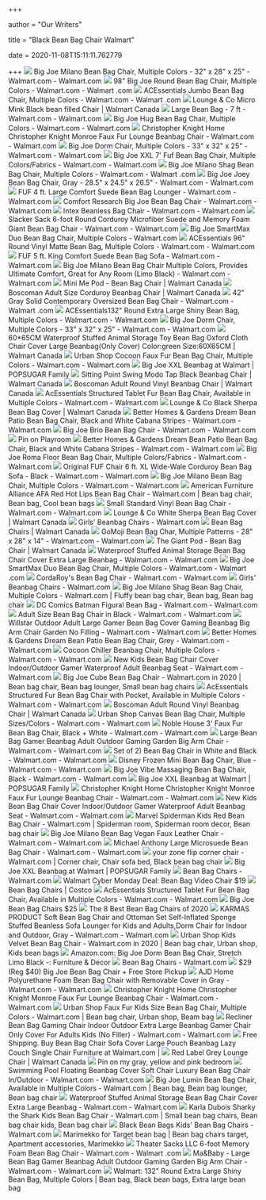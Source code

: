 +++
        
author = "Our Writers"
        
title = "Black Bean Bag Chair Walmart"
        
date = 2020-11-08T15:11:11.762779
        
+++
[ ![](https://i5.walmartimages.com/asr/7a112091-197a-48d9-9e58-6503ee0041c2_1.ee22dbd743135855c15fa10d50f5ec7a.jpeg)](https://i5.walmartimages.com/asr/7a112091-197a-48d9-9e58-6503ee0041c2_1.ee22dbd743135855c15fa10d50f5ec7a.jpeg) Big Joe Milano Bean Bag Chair, Multiple Colors - 32" x 28" x 25" - Walmart.com  - Walmart.com
[ ![](https://i5.walmartimages.com/asr/f772d4f0-6718-49ee-8324-f7ac52cb33c2_1.b3545b1224164c0a3aeb8f31c550ebf4.jpeg)](https://i5.walmartimages.com/asr/f772d4f0-6718-49ee-8324-f7ac52cb33c2_1.b3545b1224164c0a3aeb8f31c550ebf4.jpeg) 98" Big Joe Round Bean Bag Chair, Multiple Colors - Walmart.com - Walmart .com
[ ![](https://i5.walmartimages.com/asr/fe44ae59-a54c-401e-998d-065c5a0ea1ef_1.815feb4de5a805b6b205474ed8956e91.jpeg)](https://i5.walmartimages.com/asr/fe44ae59-a54c-401e-998d-065c5a0ea1ef_1.815feb4de5a805b6b205474ed8956e91.jpeg) ACEssentials Jumbo Bean Bag Chair, Multiple Colors - Walmart.com - Walmart .com
[ ![](https://i5.walmartimages.ca/images/Large/588/786/6000199588786.jpg)](https://i5.walmartimages.ca/images/Large/588/786/6000199588786.jpg) Lounge & Co Micro Mink Black bean filled Chair | Walmart Canada
[ ![](https://i5.walmartimages.com/asr/67d200c4-b091-4c7b-a95f-1cbff7e2b651_1.99053ed11428efb579c78bc8df1a006f.jpeg?odnWidth=612&odnHeight=612&odnBg=ffffff)](https://i5.walmartimages.com/asr/67d200c4-b091-4c7b-a95f-1cbff7e2b651_1.99053ed11428efb579c78bc8df1a006f.jpeg?odnWidth=612&odnHeight=612&odnBg=ffffff) Large Bean Bag - 7 ft - Walmart.com - Walmart.com
[ ![](https://i5.walmartimages.com/asr/af0e6072-5022-4365-8be8-19f3ccb79f75_1.e5d3e30575d943bf500e0a125bcb5bf4.jpeg?odnWidth=612&odnHeight=612&odnBg=ffffff)](https://i5.walmartimages.com/asr/af0e6072-5022-4365-8be8-19f3ccb79f75_1.e5d3e30575d943bf500e0a125bcb5bf4.jpeg?odnWidth=612&odnHeight=612&odnBg=ffffff) Big Joe Hug Bean Bag Chair, Multiple Colors - Walmart.com - Walmart.com
[ ![](https://i5.walmartimages.com/asr/8358fc39-e1ec-4466-86e5-92741bb0e6c0_1.3193915223c025301be139d1c9872042.jpeg?odnWidth=612&odnHeight=612&odnBg=ffffff)](https://i5.walmartimages.com/asr/8358fc39-e1ec-4466-86e5-92741bb0e6c0_1.3193915223c025301be139d1c9872042.jpeg?odnWidth=612&odnHeight=612&odnBg=ffffff) Christopher Knight Home Christopher Knight Monroe Faux Fur Lounge Beanbag  Chair - Walmart.com - Walmart.com
[ ![](https://i5.walmartimages.com/asr/8390300d-e087-4f26-891d-18fef1420587_1.77dd98f75473d8c562acc248dfa81bfd.jpeg?odnWidth=612&odnHeight=612&odnBg=ffffff)](https://i5.walmartimages.com/asr/8390300d-e087-4f26-891d-18fef1420587_1.77dd98f75473d8c562acc248dfa81bfd.jpeg?odnWidth=612&odnHeight=612&odnBg=ffffff) Big Joe Dorm Chair, Multiple Colors - 33" x 32" x 25" - Walmart.com -  Walmart.com
[ ![](https://i5.walmartimages.com/asr/f420d5a2-a688-4661-98d0-9387d308ed17_1.853e026deb28d4e29339afd2945c1af0.jpeg?odnWidth=612&odnHeight=612&odnBg=ffffff)](https://i5.walmartimages.com/asr/f420d5a2-a688-4661-98d0-9387d308ed17_1.853e026deb28d4e29339afd2945c1af0.jpeg?odnWidth=612&odnHeight=612&odnBg=ffffff) Big Joe XXL 7' Fuf Bean Bag Chair, Multiple Colors/Fabrics - Walmart.com -  Walmart.com
[ ![](https://i5.walmartimages.com/asr/2680ddf0-1363-47d0-b553-31a209d06834_1.727e0166963ecc20ac5677a70b3bce7e.jpeg)](https://i5.walmartimages.com/asr/2680ddf0-1363-47d0-b553-31a209d06834_1.727e0166963ecc20ac5677a70b3bce7e.jpeg) Big Joe Milano Shag Bean Bag Chair, Multiple Colors - Walmart.com - Walmart .com
[ ![](https://i5.walmartimages.com/asr/ada7d63e-508c-49f5-b9ec-a617293bf21c_2.b679b47c33bf6afbeaae2147b270beb5.jpeg?odnWidth=612&odnHeight=612&odnBg=ffffff)](https://i5.walmartimages.com/asr/ada7d63e-508c-49f5-b9ec-a617293bf21c_2.b679b47c33bf6afbeaae2147b270beb5.jpeg?odnWidth=612&odnHeight=612&odnBg=ffffff) Big Joe Joey Bean Bag Chair, Gray - 28.5" x 24.5" x 26.5" - Walmart.com -  Walmart.com
[ ![](https://i5.walmartimages.com/asr/9ff78431-ac89-4a9a-9263-204fcc14b697_1.99b9be93f1390bba5aed2b0f0f0bb7b4.jpeg)](https://i5.walmartimages.com/asr/9ff78431-ac89-4a9a-9263-204fcc14b697_1.99b9be93f1390bba5aed2b0f0f0bb7b4.jpeg) FUF 4 ft. Large Comfort Suede Bean Bag Lounger - Walmart.com - Walmart.com
[ ![](https://i5.walmartimages.com/asr/5960c45c-3a7f-4378-bfa9-38170b3d3b1c_1.980510d9f220cfe919b00ad204ab6094.jpeg?odnWidth=612&odnHeight=612&odnBg=ffffff)](https://i5.walmartimages.com/asr/5960c45c-3a7f-4378-bfa9-38170b3d3b1c_1.980510d9f220cfe919b00ad204ab6094.jpeg?odnWidth=612&odnHeight=612&odnBg=ffffff) Comfort Research Big Joe Bean Bag Chair - Walmart.com - Walmart.com
[ ![](https://i5.walmartimages.com/asr/5e2abdf6-8848-45cb-96ef-87d48963d81d_1.010770ad3aed7c1df2086628f460001a.jpeg)](https://i5.walmartimages.com/asr/5e2abdf6-8848-45cb-96ef-87d48963d81d_1.010770ad3aed7c1df2086628f460001a.jpeg) Intex Beanless Bag Chair - Walmart.com - Walmart.com
[ ![](https://i5.walmartimages.com/asr/93293ade-17f8-4bd5-b6c0-dc1396a76157_1.e945f6014ad64cef3509a029fb51b03f.jpeg?odnWidth=612&odnHeight=612&odnBg=ffffff)](https://i5.walmartimages.com/asr/93293ade-17f8-4bd5-b6c0-dc1396a76157_1.e945f6014ad64cef3509a029fb51b03f.jpeg?odnWidth=612&odnHeight=612&odnBg=ffffff) Slacker Sack 6-foot Round Corduroy Microfiber Suede and Memory Foam Giant Bean  Bag Chair - Walmart.com - Walmart.com
[ ![](https://i5.walmartimages.com/asr/eccc6d2c-e5ba-464f-8fa5-1af6b8faba4c_1.5ce60f35a4fb974ac50ea4d363120855.jpeg?odnHeight=450&odnWidth=450&odnBg=FFFFFF)](https://i5.walmartimages.com/asr/eccc6d2c-e5ba-464f-8fa5-1af6b8faba4c_1.5ce60f35a4fb974ac50ea4d363120855.jpeg?odnHeight=450&odnWidth=450&odnBg=FFFFFF) Big Joe SmartMax Duo Bean Bag Chair, Multiple Colors - Walmart.com
[ ![](https://i5.walmartimages.com/asr/f4d6f14c-0ee2-4381-859f-54b0f90d86a3_1.4de582d397bb2b69c15477991f44b165.jpeg)](https://i5.walmartimages.com/asr/f4d6f14c-0ee2-4381-859f-54b0f90d86a3_1.4de582d397bb2b69c15477991f44b165.jpeg) ACEssentials 96" Round Vinyl Matte Bean Bag, Multiple Colors - Walmart.com  - Walmart.com
[ ![](https://i5.walmartimages.com/asr/19caf3a3-a19c-46d5-baca-b5667768659c_1.573624b412ffe11a18011506ab4fdb7f.jpeg)](https://i5.walmartimages.com/asr/19caf3a3-a19c-46d5-baca-b5667768659c_1.573624b412ffe11a18011506ab4fdb7f.jpeg) FUF 5 ft. King Comfort Suede Bean Bag Sofa - Walmart.com - Walmart.com
[ ![](https://i5.walmartimages.com/asr/2e985896-e13d-4c58-b72e-b015d85a4a37_1.df93801e5e2a8577349518f2daad4ee1.jpeg?odnWidth=450&odnHeight=450&odnBg=ffffff)](https://i5.walmartimages.com/asr/2e985896-e13d-4c58-b72e-b015d85a4a37_1.df93801e5e2a8577349518f2daad4ee1.jpeg?odnWidth=450&odnHeight=450&odnBg=ffffff) Big Joe Milano Bean Bag Chair Multiple Colors, Provides Ultimate Comfort,  Great for Any Room (Limo Black) - Walmart.com - Walmart.com
[ ![](https://i5.walmartimages.com/asr/41b7e4e0-11a6-462f-8e3b-119f0e525b08_1.dfe206f3834ebc0c30b771af92129af9.jpeg?odnHeight=2000&odnWidth=2000&odnBg=ffffff)](https://i5.walmartimages.com/asr/41b7e4e0-11a6-462f-8e3b-119f0e525b08_1.dfe206f3834ebc0c30b771af92129af9.jpeg?odnHeight=2000&odnWidth=2000&odnBg=ffffff) Mini Me Pod - Bean Bag Chair | Walmart Canada
[ ![](https://i5.walmartimages.ca/images/Large/100/414/999999-692652100414.jpg)](https://i5.walmartimages.ca/images/Large/100/414/999999-692652100414.jpg) Boscoman Adult Size Corduroy Beanbag Chair | Walmart Canada
[ ![](https://i5.walmartimages.com/asr/d955908f-5517-4a95-83f9-07ec1925ed31.c4ab9d258f5406670c051fcf3ab01b72.jpeg?odnWidth=612&odnHeight=612&odnBg=ffffff)](https://i5.walmartimages.com/asr/d955908f-5517-4a95-83f9-07ec1925ed31.c4ab9d258f5406670c051fcf3ab01b72.jpeg?odnWidth=612&odnHeight=612&odnBg=ffffff) 42" Gray Solid Contemporary Oversized Bean Bag Chair - Walmart.com - Walmart .com
[ ![](https://i5.walmartimages.com/asr/ee9810d7-0d86-442e-a0a5-9f8eac75093d_1.cc15b0382c925aafc12bcae8c627075d.jpeg)](https://i5.walmartimages.com/asr/ee9810d7-0d86-442e-a0a5-9f8eac75093d_1.cc15b0382c925aafc12bcae8c627075d.jpeg) ACEssentials132" Round Extra Large Shiny Bean Bag, Multiple Colors - Walmart.com  - Walmart.com
[ ![](https://i5.walmartimages.com/asr/628111df-dd64-4111-b546-0f1a9854bc2d_1.d06a231c8bb0c4369b9d73bd75aa10b5.jpeg)](https://i5.walmartimages.com/asr/628111df-dd64-4111-b546-0f1a9854bc2d_1.d06a231c8bb0c4369b9d73bd75aa10b5.jpeg) Big Joe Dorm Chair, Multiple Colors - 33" x 32" x 25" - Walmart.com -  Walmart.com
[ ![](https://i5.walmartimages.com/asr/36e05528-cb9b-4e79-bfb5-f02d775a646f_1.c5062bb28529021f7e1108336340cce7.jpeg?odnHeight=450&odnWidth=450&odnBg=ffffff)](https://i5.walmartimages.com/asr/36e05528-cb9b-4e79-bfb5-f02d775a646f_1.c5062bb28529021f7e1108336340cce7.jpeg?odnHeight=450&odnWidth=450&odnBg=ffffff) 60*65CM Waterproof Stuffed Animal Storage Toy Bean Bag Oxford Cloth Chair  Cover Large Beanbag(Only Cover) Color:green Size:60X65CM | Walmart Canada
[ ![](https://i5.walmartimages.com/asr/6703cd1e-35e7-4a17-a5e0-551cf3c0897d_1.dfdab275bfe71022cd868d34e1a3a221.jpeg?odnWidth=612&odnHeight=612&odnBg=ffffff)](https://i5.walmartimages.com/asr/6703cd1e-35e7-4a17-a5e0-551cf3c0897d_1.dfdab275bfe71022cd868d34e1a3a221.jpeg?odnWidth=612&odnHeight=612&odnBg=ffffff) Urban Shop Cocoon Faux Fur Bean Bag Chair, Multiple Colors - Walmart.com -  Walmart.com
[ ![](https://media1.popsugar-assets.com/files/thumbor/MQleAyu0kxpA54DDbsN_RVZn3yU/fit-in/1024x1024/filters:format_auto-!!-:strip_icc-!!-/2018/11/13/945/n/24155406/1bb3f46f5beb45302fc678.63660750_/i/Big-Joe-XXL-Beanbag-Walmart.jpg)](https://media1.popsugar-assets.com/files/thumbor/MQleAyu0kxpA54DDbsN_RVZn3yU/fit-in/1024x1024/filters:format_auto-!!-:strip_icc-!!-/2018/11/13/945/n/24155406/1bb3f46f5beb45302fc678.63660750_/i/Big-Joe-XXL-Beanbag-Walmart.jpg) Big Joe XXL Beanbag at Walmart | POPSUGAR Family
[ ![](https://i5.walmartimages.ca/images/Large/414/641/999999-4005380414641.jpg)](https://i5.walmartimages.ca/images/Large/414/641/999999-4005380414641.jpg) Sitting Point Swing Modo Tap Black Beanbag Chair | Walmart Canada
[ ![](https://i5.walmartimages.ca/images/Enlarge/100/032/999999-692652100032.jpg)](https://i5.walmartimages.ca/images/Enlarge/100/032/999999-692652100032.jpg) Boscoman Adult Round Vinyl Beanbag Chair | Walmart Canada
[ ![](https://i5.walmartimages.com/asr/34ed84e6-dff5-473a-ba1f-874f96c0efdf_1.0818d3dd47119aee97f3b97df412613a.jpeg)](https://i5.walmartimages.com/asr/34ed84e6-dff5-473a-ba1f-874f96c0efdf_1.0818d3dd47119aee97f3b97df412613a.jpeg) AcEssentials Structured Tablet Fur Bean Bag Chair, Available in Multiple  Colors - Walmart.com - Walmart.com
[ ![](https://i5.walmartimages.ca/images/Large/757/627/999999-63108757627.jpg)](https://i5.walmartimages.ca/images/Large/757/627/999999-63108757627.jpg) Lounge & Co Black Sherpa Bean Bag Cover | Walmart Canada
[ ![](https://i5.walmartimages.com/asr/b7a7b344-7a0c-4da5-8626-5b19660b5af9.378024232adcbd1e6998db6d94fc9121.jpeg)](https://i5.walmartimages.com/asr/b7a7b344-7a0c-4da5-8626-5b19660b5af9.378024232adcbd1e6998db6d94fc9121.jpeg) Better Homes & Gardens Dream Bean Patio Bean Bag Chair, Black and White  Cabana Stripes - Walmart.com - Walmart.com
[ ![](https://i5.walmartimages.com/asr/30d049ee-1494-436c-98ff-86c3ba8d7b7e_1.2aae0ea8ad1cd539f229543f475d4648.jpeg?odnWidth=612&odnHeight=612&odnBg=ffffff)](https://i5.walmartimages.com/asr/30d049ee-1494-436c-98ff-86c3ba8d7b7e_1.2aae0ea8ad1cd539f229543f475d4648.jpeg?odnWidth=612&odnHeight=612&odnBg=ffffff) Big Joe Brio Bean Bag Chair - Walmart.com - Walmart.com
[ ![](https://i.pinimg.com/474x/00/d2/08/00d208a61e4459f247c9c55b9a4479fb.jpg)](https://i.pinimg.com/474x/00/d2/08/00d208a61e4459f247c9c55b9a4479fb.jpg) Pin on Playroom
[ ![](https://i5.walmartimages.com/asr/a24524b2-d925-4a84-9827-01834d7d3f85_2.03257a5677ad4c3d9efe99a46a71cfd4.jpeg)](https://i5.walmartimages.com/asr/a24524b2-d925-4a84-9827-01834d7d3f85_2.03257a5677ad4c3d9efe99a46a71cfd4.jpeg) Better Homes & Gardens Dream Bean Patio Bean Bag Chair, Black and White  Cabana Stripes - Walmart.com - Walmart.com
[ ![](https://i5.walmartimages.com/asr/72396047-e655-48d9-985d-d08d1b7178ec_1.28977eb8a9566d6f77eca8dfaddc9e31.jpeg?odnWidth=2000&odnHeight=2000&odnBg=ffffff)](https://i5.walmartimages.com/asr/72396047-e655-48d9-985d-d08d1b7178ec_1.28977eb8a9566d6f77eca8dfaddc9e31.jpeg?odnWidth=2000&odnHeight=2000&odnBg=ffffff) Big Joe Roma Floor Bean Bag Chair, Multiple Colors/Fabrics - Walmart.com -  Walmart.com
[ ![](https://i5.walmartimages.com/asr/db136dd8-9f1d-4f90-a303-0f6574eb45fc_1.0d22268e5c2a8b3b5813adb7a72cbfdf.jpeg?odnWidth=612&odnHeight=612&odnBg=ffffff)](https://i5.walmartimages.com/asr/db136dd8-9f1d-4f90-a303-0f6574eb45fc_1.0d22268e5c2a8b3b5813adb7a72cbfdf.jpeg?odnWidth=612&odnHeight=612&odnBg=ffffff) Original FUF Chair 6 ft. XL Wide-Wale Corduroy Bean Bag Sofa - Black -  Walmart.com - Walmart.com
[ ![](https://i5.walmartimages.com/asr/b88b7eb5-c40b-4951-8ea0-6dc4bb523c1a_1.6c7e6aeb1a6c4bdccf83b2f4bdcc249e.jpeg?odnWidth=612&odnHeight=612&odnBg=ffffff)](https://i5.walmartimages.com/asr/b88b7eb5-c40b-4951-8ea0-6dc4bb523c1a_1.6c7e6aeb1a6c4bdccf83b2f4bdcc249e.jpeg?odnWidth=612&odnHeight=612&odnBg=ffffff) Big Joe Milano Bean Bag Chair, Multiple Colors - Walmart.com - Walmart.com
[ ![](https://i.pinimg.com/originals/cd/b2/13/cdb21305e3f74c403855efee5dadf3c3.jpg)](https://i.pinimg.com/originals/cd/b2/13/cdb21305e3f74c403855efee5dadf3c3.jpg) American Furniture Alliance AFA Red Hot Lips Bean Bag Chair - Walmart.com | Bean  bag chair, Bean bag, Cool bean bags
[ ![](https://i5.walmartimages.com/asr/ff14c7bc-830e-4b87-81f5-5248a073bab1_1.3a1ab93d65013f3d9b41e46b8a467f9c.jpeg)](https://i5.walmartimages.com/asr/ff14c7bc-830e-4b87-81f5-5248a073bab1_1.3a1ab93d65013f3d9b41e46b8a467f9c.jpeg) Small Standard Vinyl Bean Bag Chair - Walmart.com - Walmart.com
[ ![](https://i5.walmartimages.ca/images/Large/736/752/999999-63108736752.jpg)](https://i5.walmartimages.ca/images/Large/736/752/999999-63108736752.jpg) Lounge & Co White Sherpa Bean Bag Cover | Walmart Canada
[ ![](https://i5.walmartimages.com/asr/d86476ac-ad99-40bc-80d1-866b4afc81ba_1.71337b328146ca7293375effe2e8a66d.jpeg)](https://i5.walmartimages.com/asr/d86476ac-ad99-40bc-80d1-866b4afc81ba_1.71337b328146ca7293375effe2e8a66d.jpeg) Girls' Beanbag Chairs - Walmart.com
[ ![](http://i5.walmartimages.ca/images/Large/933/814/6000201933814.jpg)](http://i5.walmartimages.ca/images/Large/933/814/6000201933814.jpg) Bean Bag Chairs | Walmart Canada
[ ![](https://i5.walmartimages.com/asr/5058bf50-ee73-4524-9a64-3e78dc87890c_1.19d3a97b0f726cc4553fe0f5b9843901.jpeg)](https://i5.walmartimages.com/asr/5058bf50-ee73-4524-9a64-3e78dc87890c_1.19d3a97b0f726cc4553fe0f5b9843901.jpeg) GoMoji Bean Bag Char, Multiple Patterns - 28" x 28" x 14" - Walmart.com -  Walmart.com
[ ![](https://i5.walmartimages.com/asr/ffbd50bd-6bd2-4930-a22a-2473d16d88d1_1.128ea6f81ec3e110ae605325a63568c9.jpeg?odnHeight=2000&odnWidth=2000&odnBg=ffffff)](https://i5.walmartimages.com/asr/ffbd50bd-6bd2-4930-a22a-2473d16d88d1_1.128ea6f81ec3e110ae605325a63568c9.jpeg?odnHeight=2000&odnWidth=2000&odnBg=ffffff) The Giant Pod - Bean Bag Chair | Walmart Canada
[ ![](https://i5.walmartimages.com/asr/45f20d2e-155d-4eb5-80b0-f0d1e0ee0704_1.e88472e9d9e0817fc96eca249b477cea.jpeg?odnWidth=612&odnHeight=612&odnBg=ffffff)](https://i5.walmartimages.com/asr/45f20d2e-155d-4eb5-80b0-f0d1e0ee0704_1.e88472e9d9e0817fc96eca249b477cea.jpeg?odnWidth=612&odnHeight=612&odnBg=ffffff) Waterproof Stuffed Animal Storage Bean Bag Chair Cover Extra Large Beanbag  - Walmart.com - Walmart.com
[ ![](https://i5.walmartimages.com/asr/a28a2ea0-c993-472a-ba7b-cb6fa13c43e1_1.848c5f9a1e07295a2a4fa1daa38e0305.jpeg)](https://i5.walmartimages.com/asr/a28a2ea0-c993-472a-ba7b-cb6fa13c43e1_1.848c5f9a1e07295a2a4fa1daa38e0305.jpeg) Big Joe SmartMax Duo Bean Bag Chair, Multiple Colors - Walmart.com - Walmart .com
[ ![](https://i5.walmartimages.com/asr/acada24e-2c3f-4da6-a7f0-4b768e8315e7_1.82cda551c0c6cc647bd30797e1c830ef.jpeg?odnWidth=612&odnHeight=612&odnBg=ffffff)](https://i5.walmartimages.com/asr/acada24e-2c3f-4da6-a7f0-4b768e8315e7_1.82cda551c0c6cc647bd30797e1c830ef.jpeg?odnWidth=612&odnHeight=612&odnBg=ffffff) CordaRoy's Bean Bag Chair - Walmart.com - Walmart.com
[ ![](https://i5.walmartimages.com/asr/8121f229-b38a-4627-b38a-585cff04e1fd_1.9e14c0819e156d4d12a17067fb8660b4.jpeg)](https://i5.walmartimages.com/asr/8121f229-b38a-4627-b38a-585cff04e1fd_1.9e14c0819e156d4d12a17067fb8660b4.jpeg) Girls' Beanbag Chairs - Walmart.com
[ ![](https://i.pinimg.com/originals/24/67/8a/24678aab40ae6d1410d6f5406286d99c.jpg)](https://i.pinimg.com/originals/24/67/8a/24678aab40ae6d1410d6f5406286d99c.jpg) Big Joe Milano Shag Bean Bag Chair, Multiple Colors - Walmart.com | Fluffy bean  bag chair, Bean bag, Bean bag chair
[ ![](https://i5.walmartimages.com/asr/8b6bc16f-a10c-4814-9d4e-fc71229e4013_1.7f86b06d7a18d35602f1fdc1bd602e4b.jpeg)](https://i5.walmartimages.com/asr/8b6bc16f-a10c-4814-9d4e-fc71229e4013_1.7f86b06d7a18d35602f1fdc1bd602e4b.jpeg) DC Comics Batman Figural Bean Bag - Walmart.com - Walmart.com
[ ![](https://i5.walmartimages.com/asr/92698aef-907c-4a27-a816-e617eba7c47f_1.82b4cc3d66323115bbe15589df8196c2.jpeg?odnWidth=612&odnHeight=612&odnBg=ffffff)](https://i5.walmartimages.com/asr/92698aef-907c-4a27-a816-e617eba7c47f_1.82b4cc3d66323115bbe15589df8196c2.jpeg?odnWidth=612&odnHeight=612&odnBg=ffffff) Adult Size Bean Bag Chair in Black - Walmart.com - Walmart.com
[ ![](https://i5.walmartimages.com/asr/11998529-61b9-40fd-9546-69bc35f95d50.b460d09fa80305b65239ddd6b60e9229.jpeg?odnWidth=612&odnHeight=612&odnBg=ffffff)](https://i5.walmartimages.com/asr/11998529-61b9-40fd-9546-69bc35f95d50.b460d09fa80305b65239ddd6b60e9229.jpeg?odnWidth=612&odnHeight=612&odnBg=ffffff) Willstar Outdoor Adult Large Gamer Bean Bag Cover Gaming Beanbag Big Arm  Chair Garden No Filling - Walmart.com - Walmart.com
[ ![](https://i5.walmartimages.com/asr/466f33c1-f3bf-4cae-87ec-2ccfd925bf29_2.737682e8654bc81b41a92cc907e7e95a.jpeg?odnWidth=612&odnHeight=612&odnBg=ffffff)](https://i5.walmartimages.com/asr/466f33c1-f3bf-4cae-87ec-2ccfd925bf29_2.737682e8654bc81b41a92cc907e7e95a.jpeg?odnWidth=612&odnHeight=612&odnBg=ffffff) Better Homes & Gardens Dream Bean Patio Bean Bag Chair, Grey - Walmart.com  - Walmart.com
[ ![](https://i5.walmartimages.com/asr/5874e6d2-dacc-4bd5-8918-90ddee197679_1.0ad5909e9f8d12e2f61b88e63c0f56ae.jpeg)](https://i5.walmartimages.com/asr/5874e6d2-dacc-4bd5-8918-90ddee197679_1.0ad5909e9f8d12e2f61b88e63c0f56ae.jpeg) Cocoon Chiller Beanbag Chair, Multiple Colors - Walmart.com - Walmart.com
[ ![](https://i5.walmartimages.com/asr/479a328d-562e-4534-a97e-8c870425c4ed.f0e01788734739b6d4e3aff33b11b9fc.jpeg?odnWidth=612&odnHeight=612&odnBg=ffffff)](https://i5.walmartimages.com/asr/479a328d-562e-4534-a97e-8c870425c4ed.f0e01788734739b6d4e3aff33b11b9fc.jpeg?odnWidth=612&odnHeight=612&odnBg=ffffff) New Kids Bean Bag Chair Cover Indoor/Outdoor Gamer Waterproof Adult Beanbag  Seat - Walmart.com - Walmart.com
[ ![](https://i.pinimg.com/474x/36/ae/ca/36aeca187849a227336767d6dae42cba.jpg)](https://i.pinimg.com/474x/36/ae/ca/36aeca187849a227336767d6dae42cba.jpg) Big Joe Cube Bean Bag Chair - Walmart.com in 2020 | Bean bag chair, Bean bag  lounger, Small bean bag chairs
[ ![](https://i5.walmartimages.com/asr/e3097853-67d3-401a-86ac-1a949bbd590c_1.461a4317ff9427dfdbf3872bdc87b2d4.jpeg?odnWidth=612&odnHeight=612&odnBg=ffffff)](https://i5.walmartimages.com/asr/e3097853-67d3-401a-86ac-1a949bbd590c_1.461a4317ff9427dfdbf3872bdc87b2d4.jpeg?odnWidth=612&odnHeight=612&odnBg=ffffff) AcEssentials Structured Fur Bean Bag Chair with Pocket, Available in  Multiple Colors - Walmart.com - Walmart.com
[ ![](https://i5.walmartimages.ca/images/Enlarge/100/056/999999-692652100056.jpg)](https://i5.walmartimages.ca/images/Enlarge/100/056/999999-692652100056.jpg) Boscoman Adult Round Vinyl Beanbag Chair | Walmart Canada
[ ![](https://i5.walmartimages.com/asr/a8b4033b-337f-4f71-b1ea-efe897428da8_2.cbb8400372d761c07df03438af28977c.jpeg)](https://i5.walmartimages.com/asr/a8b4033b-337f-4f71-b1ea-efe897428da8_2.cbb8400372d761c07df03438af28977c.jpeg) Urban Shop Canvas Bean Bag Chair, Multiple Sizes/Colors - Walmart.com -  Walmart.com
[ ![](https://i5.walmartimages.com/asr/90d39043-2eff-434e-8c47-3609ce92d172.b664fb3b2fcbe856799e5acc9a0229f3.jpeg?odnWidth=612&odnHeight=612&odnBg=ffffff)](https://i5.walmartimages.com/asr/90d39043-2eff-434e-8c47-3609ce92d172.b664fb3b2fcbe856799e5acc9a0229f3.jpeg?odnWidth=612&odnHeight=612&odnBg=ffffff) Noble House 3' Faux Fur Bean Bag Chair, Black + White - Walmart.com -  Walmart.com
[ ![](https://i5.walmartimages.com/asr/33c559f8-2f8a-4e8e-aa88-2db5ad9f2f5a.8c5bfa1e796a38b7fcb96b15b4cb6dd9.jpeg?odnWidth=612&odnHeight=612&odnBg=ffffff)](https://i5.walmartimages.com/asr/33c559f8-2f8a-4e8e-aa88-2db5ad9f2f5a.8c5bfa1e796a38b7fcb96b15b4cb6dd9.jpeg?odnWidth=612&odnHeight=612&odnBg=ffffff) Large Bean Bag Gamer Beanbag Adult Outdoor Gaming Garden Big Arm Chair -  Walmart.com - Walmart.com
[ ![](https://i5.walmartimages.com/asr/3d66597d-91e3-45bb-a88a-99d4098bf63f_1.a5f529d76a5491e86afb35597183166b.jpeg?odnWidth=612&odnHeight=612&odnBg=ffffff)](https://i5.walmartimages.com/asr/3d66597d-91e3-45bb-a88a-99d4098bf63f_1.a5f529d76a5491e86afb35597183166b.jpeg?odnWidth=612&odnHeight=612&odnBg=ffffff) Set of 2) Bean Bag Chair in White and Black - Walmart.com - Walmart.com
[ ![](https://i5.walmartimages.com/asr/d1563903-7323-42cc-9322-80e929c17e5c_1.a1b9c2ec3a9a295f01714cae50c9a8a3.jpeg)](https://i5.walmartimages.com/asr/d1563903-7323-42cc-9322-80e929c17e5c_1.a1b9c2ec3a9a295f01714cae50c9a8a3.jpeg) Disney Frozen Mini Bean Bag Chair, Blue - Walmart.com - Walmart.com
[ ![](https://i5.walmartimages.com/asr/f8c14250-211d-422e-8a3d-833bbaffdc29_1.4de4d683a44570a8547da89ebc56ec5c.jpeg?odnWidth=612&odnHeight=612&odnBg=ffffff)](https://i5.walmartimages.com/asr/f8c14250-211d-422e-8a3d-833bbaffdc29_1.4de4d683a44570a8547da89ebc56ec5c.jpeg?odnWidth=612&odnHeight=612&odnBg=ffffff) Big Joe Vibe Massaging Bean Bag Chair, Black - Walmart.com - Walmart.com
[ ![](https://media1.popsugar-assets.com/files/thumbor/a7XUApIoRa93auvCfZHE5ygnO9U/fit-in/728xorig/filters:format_auto-!!-:strip_icc-!!-/2018/11/13/945/n/24155406/7727b5675beb45246ed128.96816513_/i/Big-Joe-XXL-Beanbag-Walmart.jpg)](https://media1.popsugar-assets.com/files/thumbor/a7XUApIoRa93auvCfZHE5ygnO9U/fit-in/728xorig/filters:format_auto-!!-:strip_icc-!!-/2018/11/13/945/n/24155406/7727b5675beb45246ed128.96816513_/i/Big-Joe-XXL-Beanbag-Walmart.jpg) Big Joe XXL Beanbag at Walmart | POPSUGAR Family
[ ![](https://i5.walmartimages.com/asr/7ac07e2c-6771-4e54-ab1d-32d9b4c4e086_1.d3e9f1c902a10eb1d3cd0547dc474b38.jpeg?odnWidth=612&odnHeight=612&odnBg=ffffff)](https://i5.walmartimages.com/asr/7ac07e2c-6771-4e54-ab1d-32d9b4c4e086_1.d3e9f1c902a10eb1d3cd0547dc474b38.jpeg?odnWidth=612&odnHeight=612&odnBg=ffffff) Christopher Knight Home Christopher Knight Monroe Faux Fur Lounge Beanbag  Chair - Walmart.com - Walmart.com
[ ![](https://i5.walmartimages.com/asr/e50471bd-e27a-4f09-aab1-73353a79809b.a368a7d89f31dbfef1da6b182d2afc13.jpeg?odnWidth=612&odnHeight=612&odnBg=ffffff)](https://i5.walmartimages.com/asr/e50471bd-e27a-4f09-aab1-73353a79809b.a368a7d89f31dbfef1da6b182d2afc13.jpeg?odnWidth=612&odnHeight=612&odnBg=ffffff) New Kids Bean Bag Chair Cover Indoor/Outdoor Gamer Waterproof Adult Beanbag  Seat - Walmart.com - Walmart.com
[ ![](https://i.pinimg.com/474x/d9/8e/b1/d98eb1c52474a12931353ec469b15c9d.jpg)](https://i.pinimg.com/474x/d9/8e/b1/d98eb1c52474a12931353ec469b15c9d.jpg) Marvel Spiderman Kids Red Bean Bag Chair - Walmart.com | Spiderman room,  Spiderman room decor, Bean bag chair
[ ![](https://i5.walmartimages.com/asr/09a1ac50-a6f0-43f8-837d-0e6e6ec2d130_1.a7ec1d0078130c422f800a5e1c45b3ab.jpeg?odnWidth=612&odnHeight=612&odnBg=ffffff)](https://i5.walmartimages.com/asr/09a1ac50-a6f0-43f8-837d-0e6e6ec2d130_1.a7ec1d0078130c422f800a5e1c45b3ab.jpeg?odnWidth=612&odnHeight=612&odnBg=ffffff) Big Joe Milano Bean Bag Vegan Faux Leather Chair - Walmart.com - Walmart.com
[ ![](https://i5.walmartimages.com/asr/a9401cb5-188f-4ddc-97d2-d7fee455b2c9_1.ae24a9106b6d9b8309506c11c6ff06d7.jpeg?odnWidth=612&odnHeight=612&odnBg=ffffff)](https://i5.walmartimages.com/asr/a9401cb5-188f-4ddc-97d2-d7fee455b2c9_1.ae24a9106b6d9b8309506c11c6ff06d7.jpeg?odnWidth=612&odnHeight=612&odnBg=ffffff) Michael Anthony Large Microsuede Bean Bag Chair - Walmart.com - Walmart.com
[ ![](https://i.pinimg.com/originals/bd/5f/ab/bd5fabecf3f7f89119713f0c62bf364d.jpg)](https://i.pinimg.com/originals/bd/5f/ab/bd5fabecf3f7f89119713f0c62bf364d.jpg) your zone flip corner chair - Walmart.com | Corner chair, Chair sofa bed, Black  bean bag chair
[ ![](https://media1.popsugar-assets.com/files/thumbor/-Tnmn8wNsM6LtcgknDvJgWOo850/fit-in/1024x1024/filters:format_auto-!!-:strip_icc-!!-/2018/11/13/947/n/24155406/68dfaf2ba769dc15_80c8607e-df80-4f08-a64d-5ad2363088ed_3.3f857d4344e0e59e0e08ddf7b09bf4f9/i/Adds-Walmart-Shopping-Cart-Immediately.jpeg)](https://media1.popsugar-assets.com/files/thumbor/-Tnmn8wNsM6LtcgknDvJgWOo850/fit-in/1024x1024/filters:format_auto-!!-:strip_icc-!!-/2018/11/13/947/n/24155406/68dfaf2ba769dc15_80c8607e-df80-4f08-a64d-5ad2363088ed_3.3f857d4344e0e59e0e08ddf7b09bf4f9/i/Adds-Walmart-Shopping-Cart-Immediately.jpeg) Big Joe XXL Beanbag at Walmart | POPSUGAR Family
[ ![](https://i5.walmartimages.com/asr/8db13271-a7b7-4882-95ad-e4b6b7ca3fbc_2.7407ce507c5abe53b20194a4a6703171.jpeg?odnHeight=200&odnWidth=200&odnBg=ffffff)](https://i5.walmartimages.com/asr/8db13271-a7b7-4882-95ad-e4b6b7ca3fbc_2.7407ce507c5abe53b20194a4a6703171.jpeg?odnHeight=200&odnWidth=200&odnBg=ffffff) Bean Bag Chairs - Walmart.com
[ ![](http://www.iheartthemart.com/wp-content/uploads/2011/11/Screen-shot-2011-11-28-at-11.21.51-AM.png)](http://www.iheartthemart.com/wp-content/uploads/2011/11/Screen-shot-2011-11-28-at-11.21.51-AM.png) Walmart Cyber Monday Deal: Bean Bag Video Chair $19
[ ![](https://images.costco-static.com/ImageDelivery/imageService?profileId=12026540&imageId=100364400-847__1&recipeName=350)](https://images.costco-static.com/ImageDelivery/imageService?profileId=12026540&imageId=100364400-847__1&recipeName=350) Bean Bag Chairs | Costco
[ ![](https://i5.walmartimages.com/asr/34ed84e6-dff5-473a-ba1f-874f96c0efdf_1.0818d3dd47119aee97f3b97df412613a.jpeg?odnWidth=612&odnHeight=612&odnBg=ffffff)](https://i5.walmartimages.com/asr/34ed84e6-dff5-473a-ba1f-874f96c0efdf_1.0818d3dd47119aee97f3b97df412613a.jpeg?odnWidth=612&odnHeight=612&odnBg=ffffff) AcEssentials Structured Tablet Fur Bean Bag Chair, Available in Multiple  Colors - Walmart.com - Walmart.com
[ ![](https://passionatepennypincher.com/wp-content/uploads/2016/09/Screen-Shot-2016-09-13-at-2.16.41-PM.png)](https://passionatepennypincher.com/wp-content/uploads/2016/09/Screen-Shot-2016-09-13-at-2.16.41-PM.png) Big Joe Bean Bag Chairs $25
[ ![](https://m.media-amazon.com/images/I/51GVErBvUKL.jpg)](https://m.media-amazon.com/images/I/51GVErBvUKL.jpg) The 8 Best Bean Bag Chairs of 2020
[ ![](https://i5.walmartimages.com/asr/a75b8c11-c954-4489-a6b1-84661799f8ca_1.f8c2c2b3e91dd707097785a9c2d6b426.jpeg?odnWidth=612&odnHeight=612&odnBg=ffffff)](https://i5.walmartimages.com/asr/a75b8c11-c954-4489-a6b1-84661799f8ca_1.f8c2c2b3e91dd707097785a9c2d6b426.jpeg?odnWidth=612&odnHeight=612&odnBg=ffffff) KARMAS PRODUCT Soft Bean Bag Chair and Ottoman Set Self-Inflated Sponge  Stuffed Beanless Sofa Lounger for Kids and Adults,Dorm Chair for Indoor and  Outdoor, Gray - Walmart.com - Walmart.com
[ ![](https://i.pinimg.com/originals/e0/06/06/e006062608d8446df28b7efad71d6957.jpg)](https://i.pinimg.com/originals/e0/06/06/e006062608d8446df28b7efad71d6957.jpg) Urban Shop Kids Velvet Bean Bag Chair - Walmart.com in 2020 | Bean bag chair,  Urban shop, Kids bean bags
[ ![](https://images-na.ssl-images-amazon.com/images/I/81jtqxg6YHL._AC_SY355_.jpg)](https://images-na.ssl-images-amazon.com/images/I/81jtqxg6YHL._AC_SY355_.jpg) Amazon.com: Big Joe Dorm Bean Bag Chair, Stretch Limo Black -: Furniture &  Decor
[ ![](https://i5.walmartimages.com/asr/e24ec787-2075-498a-af3d-191706fb561f_1.01572bd1da454be14c7a5e92786a9313.jpeg?odnHeight=200&odnWidth=200&odnBg=ffffff)](https://i5.walmartimages.com/asr/e24ec787-2075-498a-af3d-191706fb561f_1.01572bd1da454be14c7a5e92786a9313.jpeg?odnHeight=200&odnWidth=200&odnBg=ffffff) Bean Bag Chairs - Walmart.com
[ ![](https://135dip1kp5pb1hxer93f2f2i-wpengine.netdna-ssl.com/wp-content/uploads/2014/12/big-joe-beanbag-chair-walmart.jpg)](https://135dip1kp5pb1hxer93f2f2i-wpengine.netdna-ssl.com/wp-content/uploads/2014/12/big-joe-beanbag-chair-walmart.jpg) $29 (Reg $40) Big Joe Bean Bag Chair + Free Store Pickup
[ ![](https://i5.walmartimages.com/asr/658e3bde-d75d-4037-8bf3-ab3d5ddf00e2.bf3293df4c8ef480b6ae24158d1f64ae.jpeg?odnWidth=612&odnHeight=612&odnBg=ffffff)](https://i5.walmartimages.com/asr/658e3bde-d75d-4037-8bf3-ab3d5ddf00e2.bf3293df4c8ef480b6ae24158d1f64ae.jpeg?odnWidth=612&odnHeight=612&odnBg=ffffff) AJD Home Polyurethane Foam Bean Bag Chair with Removable Cover in Gray -  Walmart.com - Walmart.com
[ ![](https://i5.walmartimages.com/asr/a3010b18-6deb-4758-b62e-96e11aeab829_1.4b63161ab050803bd3e1f7bd51f1074c.jpeg)](https://i5.walmartimages.com/asr/a3010b18-6deb-4758-b62e-96e11aeab829_1.4b63161ab050803bd3e1f7bd51f1074c.jpeg) Christopher Knight Home Christopher Knight Monroe Faux Fur Lounge Beanbag  Chair - Walmart.com - Walmart.com
[ ![](https://i.pinimg.com/474x/a2/5e/3a/a25e3a00edf86d8c965a70fa16614ee1.jpg)](https://i.pinimg.com/474x/a2/5e/3a/a25e3a00edf86d8c965a70fa16614ee1.jpg) Urban Shop Faux Fur Kids Size Bean Bag Chair, Multiple Colors - Walmart.com  | Bean bag chair, Urban shop, Beam bag
[ ![](https://i5.walmartimages.com/asr/325f527d-0df0-4f65-8ebe-ad69b508189e.4bf6c9498c1e030d98790c3c11573f88.jpeg?odnWidth=612&odnHeight=612&odnBg=ffffff)](https://i5.walmartimages.com/asr/325f527d-0df0-4f65-8ebe-ad69b508189e.4bf6c9498c1e030d98790c3c11573f88.jpeg?odnWidth=612&odnHeight=612&odnBg=ffffff) Recliner Bean Bag Gaming Chair Indoor Outdoor Extra Large Beanbag Gamer  Chair Only Cover For Adults Kids (No Filler) - Walmart.com - Walmart.com
[ ![](https://i.pinimg.com/originals/9c/b8/eb/9cb8eb93c01478aa6a1c49b38489248b.jpg)](https://i.pinimg.com/originals/9c/b8/eb/9cb8eb93c01478aa6a1c49b38489248b.jpg) Free Shipping. Buy Bean Bag Chair Sofa Cover Large Pouch Beanbag Lazy Couch  Single Chair Furniture at Walmart.com | 
[ ![](https://i5.walmartimages.ca/images/Large/514/867/6000198514867.jpg)](https://i5.walmartimages.ca/images/Large/514/867/6000198514867.jpg) Red Label Grey Lounge Chair | Walmart Canada
[ ![](https://i.pinimg.com/originals/3b/bf/b4/3bbfb470eec9380ab839cc564b3d6c83.jpg)](https://i.pinimg.com/originals/3b/bf/b4/3bbfb470eec9380ab839cc564b3d6c83.jpg) Pin on my gray, yellow and pink bedroom
[ ![](https://i5.walmartimages.com/asr/d0d6bde8-e185-42f6-bebd-ce78e0aae2d3_1.c3722a42b73af2415c610ef961f50816.jpeg?odnWidth=612&odnHeight=612&odnBg=ffffff)](https://i5.walmartimages.com/asr/d0d6bde8-e185-42f6-bebd-ce78e0aae2d3_1.c3722a42b73af2415c610ef961f50816.jpeg?odnWidth=612&odnHeight=612&odnBg=ffffff) Swimming Pool Floating Beanbag Cover Soft Chair Luxury Bean Bag Chair  In/Outdoor - Walmart.com - Walmart.com
[ ![](https://i.pinimg.com/originals/bb/89/99/bb8999f442bf6285c22ad58732f2cafa.jpg)](https://i.pinimg.com/originals/bb/89/99/bb8999f442bf6285c22ad58732f2cafa.jpg) Big Joe Lumin Bean Bag Chair, Available in Multiple Colors - Walmart.com | Bean  bag, Bean bag lounger, Bean bag chair
[ ![](https://i5.walmartimages.com/asr/bb450b7f-d0c0-43eb-94b2-1b096cc36fe5_1.2f79e59b006e5e479309c5b72f1bbb16.jpeg?odnWidth=612&odnHeight=612&odnBg=ffffff)](https://i5.walmartimages.com/asr/bb450b7f-d0c0-43eb-94b2-1b096cc36fe5_1.2f79e59b006e5e479309c5b72f1bbb16.jpeg?odnWidth=612&odnHeight=612&odnBg=ffffff) Waterproof Stuffed Animal Storage Bean Bag Chair Cover Extra Large Beanbag  - Walmart.com - Walmart.com
[ ![](https://i.pinimg.com/474x/92/84/f6/9284f689250f31a9f85819f21f085e7c.jpg)](https://i.pinimg.com/474x/92/84/f6/9284f689250f31a9f85819f21f085e7c.jpg) Karla Dubois Sharky the Shark Kids Bean Bag Chair - Walmart.com | Small bean  bag chairs, Bean bag chair kids, Bean bag chair
[ ![](https://i5.walmartimages.com/asr/0506007f-526e-4013-b33c-70d67753e025_1.3cbaf5d77b655479bf6a6893ed5d42ee.jpeg?odnHeight=200&odnWidth=200&odnBg=ffffff)](https://i5.walmartimages.com/asr/0506007f-526e-4013-b33c-70d67753e025_1.3cbaf5d77b655479bf6a6893ed5d42ee.jpeg?odnHeight=200&odnWidth=200&odnBg=ffffff) Black Bean Bags Kids' Bean Bag Chairs - Walmart.com
[ ![](https://i.pinimg.com/originals/37/2a/47/372a47f509bf261d23ebe0cf20f395fe.jpg)](https://i.pinimg.com/originals/37/2a/47/372a47f509bf261d23ebe0cf20f395fe.jpg) Marimekko for Target bean bag | Bean bag chairs target, Apartment  accessories, Marimekko
[ ![](https://i5.walmartimages.com/asr/b88acb76-7de8-4a98-83e8-35bcec2f3460_1.6d61f17aa529df2f4275dce8e55509ce.jpeg?odnWidth=612&odnHeight=612&odnBg=ffffff)](https://i5.walmartimages.com/asr/b88acb76-7de8-4a98-83e8-35bcec2f3460_1.6d61f17aa529df2f4275dce8e55509ce.jpeg?odnWidth=612&odnHeight=612&odnBg=ffffff) Theater Sacks LLC 6-foot Memory Foam Bean Bag Chair - Walmart.com - Walmart .com
[ ![](https://i5.walmartimages.com/asr/6a622ce9-3572-4b5a-98aa-cf8b0899a771.7dbf70a79602ff89ec7cb36b25af2c2c.jpeg?odnWidth=612&odnHeight=612&odnBg=ffffff)](https://i5.walmartimages.com/asr/6a622ce9-3572-4b5a-98aa-cf8b0899a771.7dbf70a79602ff89ec7cb36b25af2c2c.jpeg?odnWidth=612&odnHeight=612&odnBg=ffffff) Ma&Baby - Large Bean Bag Gamer Beanbag Adult Outdoor Gaming Garden Big Arm  Chair - Walmart.com - Walmart.com
[ ![](https://i.pinimg.com/originals/63/fe/e4/63fee4795ecb2e609dd3efaf7dfc8bde.jpg)](https://i.pinimg.com/originals/63/fe/e4/63fee4795ecb2e609dd3efaf7dfc8bde.jpg) Walmart: 132" Round Extra Large Shiny Bean Bag, Multiple Colors | Bean bag, Black  bean bags, Extra large bean bag
